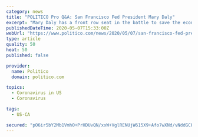 ```yaml
---
category: news
title: "POLITICO Pro Q&A: San Francisco Fed President Mary Daly"
excerpt: "Mary Daly has a front row seat in the battle to save the economy from the coronavirus pandemic in her role as the head of the Bank of San Francisco. The Fed has slashed its main borrowing rate to zero,"
publishedDateTime: 2020-05-07T15:33:00Z
webUrl: "https://www.politico.com/news/2020/05/07/san-francisco-fed-president-242598"
type: article
quality: 50
heat: 50
published: false

provider:
  name: Politico
  domain: politico.com

topics:
  - Coronavirus in US
  - Coronavirus

tags:
  - US-CA

secured: "pO6ir5bY2Mb1VmhO+PrHDUvQN/xxW+VglRENUjW615X9+Afo7wXNd/vNddGCH78ymdAyQX7vJskPwNFZZjCfF6Vl6iAa8WLkZYg4uU31xNQv+1vIfbi6e3xnlw63bs9cuEKHFjy5u1FhbakUZn5IOFNJ/sgg12f8ZZK6FqfrxX9EgzAmefbkNxoz79dnBO9NipgSu1CfvnpNvYWKmiyu+TVPsh8eTozogaXDHBWsC4co5fh9YuI9Xj8x/6QKedg0NW2n8Caek2SlDMQtdrtlMDyngdVCRiB+81PgvUVxEav1iLcdFpD2LoMLRXBJKas6ltJcSOCSeKPLzKLTsE8905fvB4PSh+obB8QANXCLK4qgEv4ATlToTTNa1zls0qMmn6nfUAg4evMvyTCVmKzQkPCHFxliVlLAz2C+/XznYIdnl38vw/uOzqht2Bz4c8ZxLscEHAjk/blVgGz5pvno47zbY5buP4IPrcCHsVcsaHM=;aJ0Z9OTF/m+tW7XCkKIhqw=="
---
```


